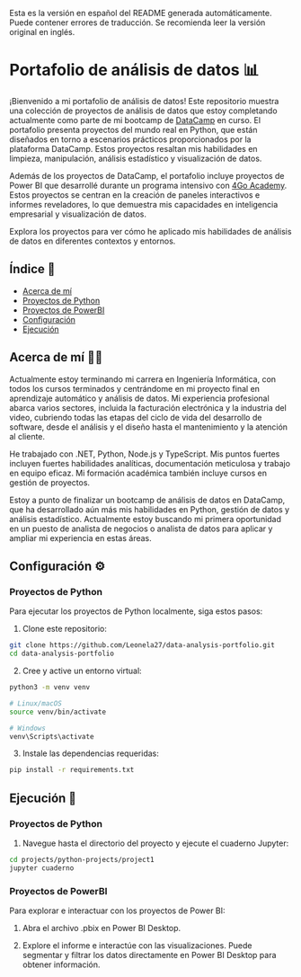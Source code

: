 Esta es la versión en español del README generada automáticamente. Puede contener errores de traducción. Se recomienda leer la versión original en inglés.

# Portafolio de análisis de datos 📊

¡Bienvenido a mi portafolio de análisis de datos! Este repositorio muestra una colección de proyectos de análisis de datos que estoy completando actualmente como parte de mi bootcamp de [DataCamp](https://app.datacamp.com/) en curso. El portafolio presenta proyectos del mundo real en Python, que están diseñados en torno a escenarios prácticos proporcionados por la plataforma DataCamp. Estos proyectos resaltan mis habilidades en limpieza, manipulación, análisis estadístico y visualización de datos.

Además de los proyectos de DataCamp, el portafolio incluye proyectos de Power BI que desarrollé durante un programa intensivo con [4Go Academy](https://4goacademy.com/). Estos proyectos se centran en la creación de paneles interactivos e informes reveladores, lo que demuestra mis capacidades en inteligencia empresarial y visualización de datos.

Explora los proyectos para ver cómo he aplicado mis habilidades de análisis de datos en diferentes contextos y entornos.

## Índice 📑

- [Acerca de mí](#about-me)
- [Proyectos de Python](#python-projects)
- [Proyectos de PowerBI](#powerbi-projects)
- [Configuración](#configuración)
- [Ejecución](#ejecución)

## Acerca de mí 👩‍💻

Actualmente estoy terminando mi carrera en Ingeniería Informática, con todos los cursos terminados y centrándome en mi proyecto final en aprendizaje automático y análisis de datos. Mi experiencia profesional abarca varios sectores, incluida la facturación electrónica y la industria del video, cubriendo todas las etapas del ciclo de vida del desarrollo de software, desde el análisis y el diseño hasta el mantenimiento y la atención al cliente.

He trabajado con .NET, Python, Node.js y TypeScript. Mis puntos fuertes incluyen fuertes habilidades analíticas, documentación meticulosa y trabajo en equipo eficaz. Mi formación académica también incluye cursos en gestión de proyectos. 

Estoy a punto de finalizar un bootcamp de análisis de datos en DataCamp, que ha desarrollado aún más mis habilidades en Python, gestión de datos y análisis estadístico. Actualmente estoy buscando mi primera oportunidad en un puesto de analista de negocios o analista de datos para aplicar y ampliar mi experiencia en estas áreas.

## Configuración ⚙️

### Proyectos de Python

Para ejecutar los proyectos de Python localmente, siga estos pasos:

1. Clone este repositorio:
```bash
git clone https://github.com/Leonela27/data-analysis-portfolio.git
cd data-analysis-portfolio
```

2. Cree y active un entorno virtual:

```bash
python3 -m venv venv

# Linux/macOS
source venv/bin/activate

# Windows
venv\Scripts\activate
```

3. Instale las dependencias requeridas:
```bash
pip install -r requirements.txt
```

## Ejecución 🚀

### Proyectos de Python

1. Navegue hasta el directorio del proyecto y ejecute el cuaderno Jupyter:
```bash
cd projects/python-projects/project1
jupyter cuaderno
```

### Proyectos de PowerBI

Para explorar e interactuar con los proyectos de Power BI:

1. Abra el archivo .pbix en Power BI Desktop.

2. Explore el informe e interactúe con las visualizaciones. Puede segmentar y filtrar los datos directamente en Power BI Desktop para obtener información.
